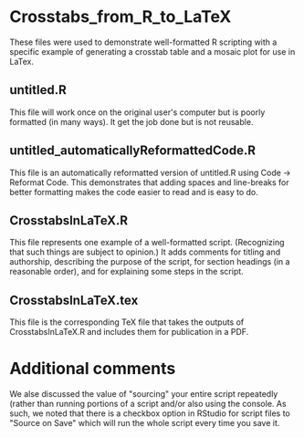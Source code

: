 # Crosstabs_from_R_to_LaTeX

These files were used to demonstrate well-formatted R scripting with a specific example of generating a crosstab table and a mosaic plot for use in LaTex.

untitled.R
----------
This file will work once on the original user's computer but is poorly formatted (in many ways). It get the job done but is not reusable.

untitled_automaticallyReformattedCode.R
---------------------------------------
This file is an automatically reformatted version of untitled.R using Code -> Reformat Code. This demonstrates that adding spaces and line-breaks for better formatting makes the code easier to read and is easy to do.

CrosstabsInLaTeX.R
------------------
This file represents one example of a well-formatted script. (Recognizing that such things are subject to opinion.) It adds comments for titling and authorship, describing the purpose of the script, for section headings (in a reasonable order), and for explaining some steps in the script.

CrosstabsInLaTeX.tex
--------------------
This file is the corresponding TeX file that takes the outputs of CrosstabsInLaTeX.R and includes them for publication in a PDF.

# Additional comments

We alse discussed the value of "sourcing" your entire script repeatedly (rather than running portions of a script and/or also using the console. As such, we noted that there is a checkbox option in RStudio for script files to "Source on Save" which will run the whole script every time you save it.
